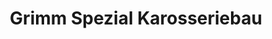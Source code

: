 ---
title: "Grimm Spezial Karosseriebau"
url: /randersacker/grimm-spezial-karosseriebau/
shop: Autowerkstatt
---